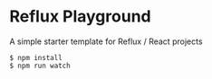 Reflux Playground
===

A simple starter template for Reflux / React projects

```
$ npm install
$ npm run watch
```